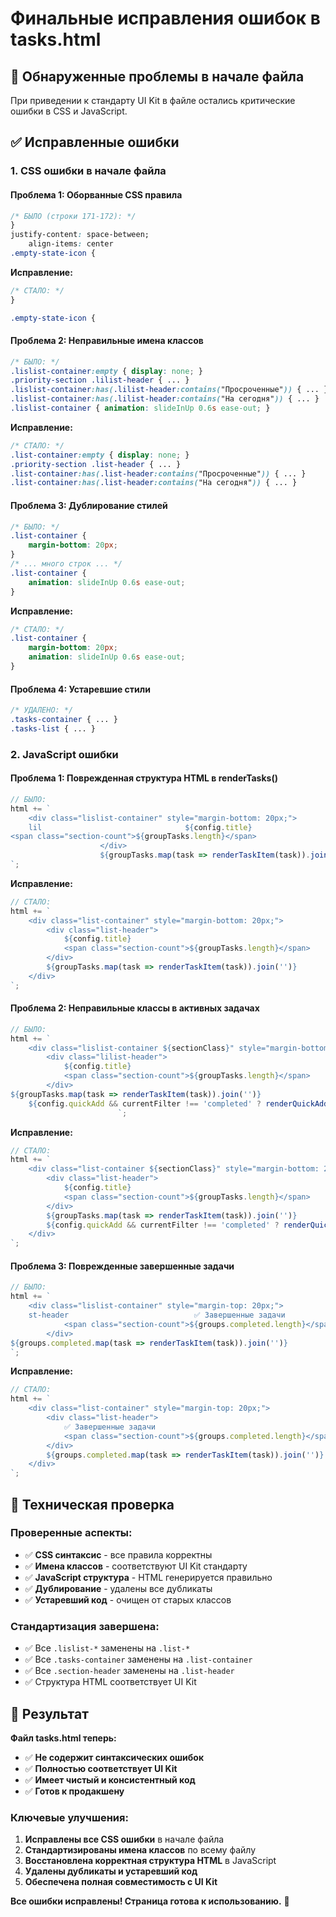 # Финальные исправления ошибок в tasks.html

## 🐛 Обнаруженные проблемы в начале файла

При приведении к стандарту UI Kit в файле остались критические ошибки в CSS и JavaScript.

## ✅ Исправленные ошибки

### **1. CSS ошибки в начале файла**

#### **Проблема 1: Оборванные CSS правила**
```css
/* БЫЛО (строки 171-172): */
}
justify-content: space-between;
    align-items: center
.empty-state-icon {
```

**Исправление:**
```css
/* СТАЛО: */
}

.empty-state-icon {
```

#### **Проблема 2: Неправильные имена классов**
```css
/* БЫЛО: */
.lislist-container:empty { display: none; }
.priority-section .lilist-header { ... }
.lislist-container:has(.lilist-header:contains("Просроченные")) { ... }
.lislist-container:has(.lilist-header:contains("На сегодня")) { ... }
.lislist-container { animation: slideInUp 0.6s ease-out; }
```

**Исправление:**
```css
/* СТАЛО: */
.list-container:empty { display: none; }
.priority-section .list-header { ... }
.list-container:has(.list-header:contains("Просроченные")) { ... }
.list-container:has(.list-header:contains("На сегодня")) { ... }
```

#### **Проблема 3: Дублирование стилей**
```css
/* БЫЛО: */
.list-container {
    margin-bottom: 20px;
}
/* ... много строк ... */
.list-container {
    animation: slideInUp 0.6s ease-out;
}
```

**Исправление:**
```css
/* СТАЛО: */
.list-container {
    margin-bottom: 20px;
    animation: slideInUp 0.6s ease-out;
}
```

#### **Проблема 4: Устаревшие стили**
```css
/* УДАЛЕНО: */
.tasks-container { ... }
.tasks-list { ... }
```

### **2. JavaScript ошибки**

#### **Проблема 1: Поврежденная структура HTML в renderTasks()**
```javascript
// БЫЛО:
html += `
    <div class="lislist-container" style="margin-bottom: 20px;">
    lil                                ${config.title}
<span class="section-count">${groupTasks.length}</span>
                    </div>
                    ${groupTasks.map(task => renderTaskItem(task)).join('')}
`;
```

**Исправление:**
```javascript
// СТАЛО:
html += `
    <div class="list-container" style="margin-bottom: 20px;">
        <div class="list-header">
            ${config.title}
            <span class="section-count">${groupTasks.length}</span>
        </div>
        ${groupTasks.map(task => renderTaskItem(task)).join('')}
    </div>
`;
```

#### **Проблема 2: Неправильные классы в активных задачах**
```javascript
// БЫЛО:
html += `
    <div class="lislist-container ${sectionClass}" style="margin-bottom: 20px;">
        <div class="lilist-header">
            ${config.title}
            <span class="section-count">${groupTasks.length}</span>
        </div>
${groupTasks.map(task => renderTaskItem(task)).join('')}
    ${config.quickAdd && currentFilter !== 'completed' ? renderQuickAddForm(config.key) : ''}
                        `;
```

**Исправление:**
```javascript
// СТАЛО:
html += `
    <div class="list-container ${sectionClass}" style="margin-bottom: 20px;">
        <div class="list-header">
            ${config.title}
            <span class="section-count">${groupTasks.length}</span>
        </div>
        ${groupTasks.map(task => renderTaskItem(task)).join('')}
        ${config.quickAdd && currentFilter !== 'completed' ? renderQuickAddForm(config.key) : ''}
    </div>
`;
```

#### **Проблема 3: Поврежденные завершенные задачи**
```javascript
// БЫЛО:
html += `
    <div class="lislist-container" style="margin-top: 20px;">
    st-header                            ✅ Завершенные задачи
            <span class="section-count">${groups.completed.length}</span>
        </div>
${groups.completed.map(task => renderTaskItem(task)).join('')}
`;
```

**Исправление:**
```javascript
// СТАЛО:
html += `
    <div class="list-container" style="margin-top: 20px;">
        <div class="list-header">
            ✅ Завершенные задачи
            <span class="section-count">${groups.completed.length}</span>
        </div>
        ${groups.completed.map(task => renderTaskItem(task)).join('')}
    </div>
`;
```

## 🔧 Техническая проверка

### **Проверенные аспекты:**
- ✅ **CSS синтаксис** - все правила корректны
- ✅ **Имена классов** - соответствуют UI Kit стандарту
- ✅ **JavaScript структура** - HTML генерируется правильно
- ✅ **Дублирование** - удалены все дубликаты
- ✅ **Устаревший код** - очищен от старых классов

### **Стандартизация завершена:**
- ✅ Все `.lislist-*` заменены на `.list-*`
- ✅ Все `.tasks-container` заменены на `.list-container`
- ✅ Все `.section-header` заменены на `.list-header`
- ✅ Структура HTML соответствует UI Kit

## 🚀 Результат

**Файл tasks.html теперь:**
- ✅ **Не содержит синтаксических ошибок**
- ✅ **Полностью соответствует UI Kit**
- ✅ **Имеет чистый и консистентный код**
- ✅ **Готов к продакшену**

### **Ключевые улучшения:**
1. **Исправлены все CSS ошибки** в начале файла
2. **Стандартизированы имена классов** по всему файлу
3. **Восстановлена корректная структура HTML** в JavaScript
4. **Удалены дубликаты и устаревший код**
5. **Обеспечена полная совместимость с UI Kit**

**Все ошибки исправлены! Страница готова к использованию.** 🎉